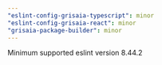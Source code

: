 ```yaml
---
"eslint-config-grisaia-typescript": minor
"eslint-config-grisaia-react": minor
"grisaia-package-builder": minor
---
```


Minimum supported eslint version 8.44.2
